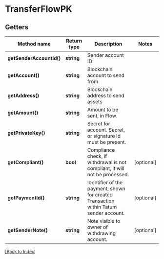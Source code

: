 # TransferFlowPK

## Getters

Method name | Return type | Description | Notes
------------ | ------------- | ------------- | -------------
**getSenderAccountId()** | **string** | Sender account ID |
**getAccount()** | **string** | Blockchain account to send from |
**getAddress()** | **string** | Blockchain address to send assets |
**getAmount()** | **string** | Amount to be sent, in Flow. |
**getPrivateKey()** | **string** | Secret for account. Secret, or signature Id must be present. |
**getCompliant()** | **bool** | Compliance check, if withdrawal is not compliant, it will not be processed. | [optional]
**getPaymentId()** | **string** | Identifier of the payment, shown for created Transaction within Tatum sender account. | [optional]
**getSenderNote()** | **string** | Note visible to owner of withdrawing account. | [optional]

[[Back to Index]](../index.md)
